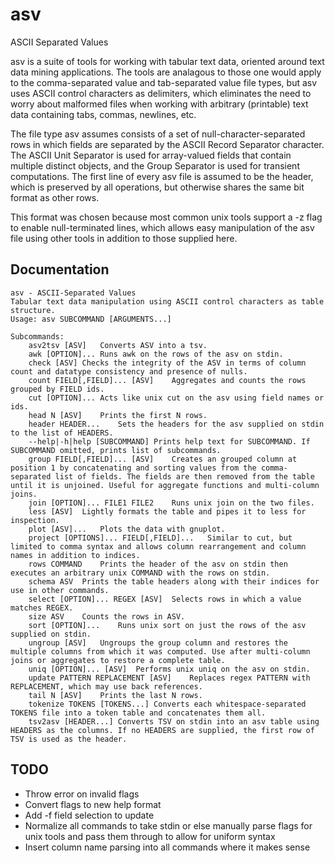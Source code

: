 # asv
ASCII Separated Values

asv is a suite of tools for working with tabular text data, oriented around text data mining applications. The tools are analagous to those one would apply to the comma-separated value and tab-separated value file types, but asv uses ASCII control characters as delimiters, which eliminates the need to worry about malformed files when working  with arbitrary (printable) text data containing tabs, commas, newlines, etc.

The file type asv assumes consists of a set of null-character-separated rows in which fields are separated by the ASCII Record Separator character. The ASCII Unit Separator is used for array-valued fields that contain multiple distinct objects, and the Group Separator is used for transient computations. The first line of every asv file is assumed to be the header, which is preserved by all operations, but otherwise shares the same bit format as other rows.

This format was chosen because most common unix tools support a -z flag to enable null-terminated lines, which allows easy manipulation of the asv file using other tools in addition to those supplied here.

## Documentation
```
asv - ASCII-Separated Values
Tabular text data manipulation using ASCII control characters as table structure. 
Usage: asv SUBCOMMAND [ARGUMENTS...]

Subcommands:
	asv2tsv [ASV]	Converts ASV into a tsv.
	awk [OPTION]...	Runs awk on the rows of the asv on stdin.
	check [ASV]	Checks the integrity of the ASV in terms of column count and datatype consistency and presence of nulls.
	count FIELD[,FIELD]... [ASV]	Aggregates and counts the rows grouped by FIELD ids.
	cut [OPTION]...	Acts like unix cut on the asv using field names or ids.
	head N [ASV]	Prints the first N rows.
	header HEADER...	Sets the headers for the asv supplied on stdin to the list of HEADERS.
	--help|-h|help [SUBCOMMAND]	Prints help text for SUBCOMMAND. If SUBCOMMAND omitted, prints list of subcommands.
	group FIELD[,FIELD]... [ASV]	Creates an grouped column at position 1 by concatenating and sorting values from the comma-separated list of fields. The fields are then removed from the table until it is unjoined. Useful for aggregate functions and multi-column joins.
	join [OPTION]... FILE1 FILE2	Runs unix join on the two files.
	less [ASV]	Lightly formats the table and pipes it to less for inspection.
	plot [ASV]...	Plots the data with gnuplot.
	project [OPTIONS]... FIELD[,FIELD]...	Similar to cut, but limited to comma syntax and allows column rearrangement and column names in addition to indices.
	rows COMMAND	Prints the header of the asv on stdin then executes an arbitrary unix COMMAND with the rows on stdin.
	schema ASV	Prints the table headers along with their indices for use in other commands.
	select [OPTION]... REGEX [ASV]	Selects rows in which a value matches REGEX.
	size ASV	Counts the rows in ASV.
	sort [OPTION]...	Runs unix sort on just the rows of the asv supplied on stdin.
	ungroup [ASV]	Ungroups the group column and restores the multiple columns from which it was computed. Use after multi-column joins or aggregates to restore a complete table.
	uniq [OPTION]... [ASV]	Performs unix uniq on the asv on stdin.
	update PATTERN REPLACEMENT [ASV]	Replaces regex PATTERN with REPLACEMENT, which may use back references.
	tail N [ASV]	Prints the last N rows.
	tokenize TOKENS [TOKENS...]	Converts each whitespace-separated TOKENS file into a token table and concatenates them all.
	tsv2asv [HEADER...]	Converts TSV on stdin into an asv table using HEADERS as the columns. If no HEADERS are supplied, the first row of TSV is used as the header.
```
## TODO
- Throw error on invalid flags
- Convert flags to new help format
- Add -f field selection to update
- Normalize all commands to take stdin or else manually parse flags for unix tools and pass them through to allow for uniform syntax
- Insert column name parsing into all commands where it makes sense
